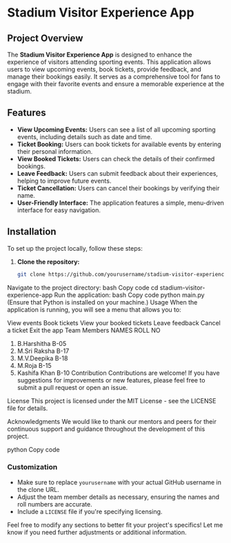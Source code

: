# Stadium Visitor Experience App

## Project Overview

The **Stadium Visitor Experience App** is designed to enhance the experience of visitors attending sporting events. This application allows users to view upcoming events, book tickets, provide feedback, and manage their bookings easily. It serves as a comprehensive tool for fans to engage with their favorite events and ensure a memorable experience at the stadium.

## Features

- **View Upcoming Events:** Users can see a list of all upcoming sporting events, including details such as date and time.
- **Ticket Booking:** Users can book tickets for available events by entering their personal information.
- **View Booked Tickets:** Users can check the details of their confirmed bookings.
- **Leave Feedback:** Users can submit feedback about their experiences, helping to improve future events.
- **Ticket Cancellation:** Users can cancel their bookings by verifying their name.
- **User-Friendly Interface:** The application features a simple, menu-driven interface for easy navigation.

## Installation

To set up the project locally, follow these steps:

1. **Clone the repository:**
   ```bash
   git clone https://github.com/yourusername/stadium-visitor-experience-app.git
Navigate to the project directory:
bash
Copy code
cd stadium-visitor-experience-app
Run the application:
bash
Copy code
python main.py
(Ensure that Python is installed on your machine.)
Usage
When the application is running, you will see a menu that allows you to:

View events
Book tickets
View your booked tickets
Leave feedback
Cancel a ticket
Exit the app
Team Members
NAMES                     ROLL NO
1. B.Harshitha            B-05
2. M.Sri Raksha           B-17
3. M.V.Deepika            B-18
4. M.Roja                 B-15
5. Kashifa Khan           B-10
Contribution
Contributions are welcome! If you have suggestions for improvements or new features, please feel free to submit a pull request or open an issue.

License
This project is licensed under the MIT License - see the LICENSE file for details.

Acknowledgments
We would like to thank our mentors and peers for their continuous support and guidance throughout the development of this project.

python
Copy code

### Customization
- Make sure to replace `yourusername` with your actual GitHub username in the clone URL.
- Adjust the team member details as necessary, ensuring the names and roll numbers are accurate.
- Include a `LICENSE` file if you're specifying licensing.

Feel free to modify any sections to better fit your project's specifics! Let me know if you need further adjustments or additional information.




